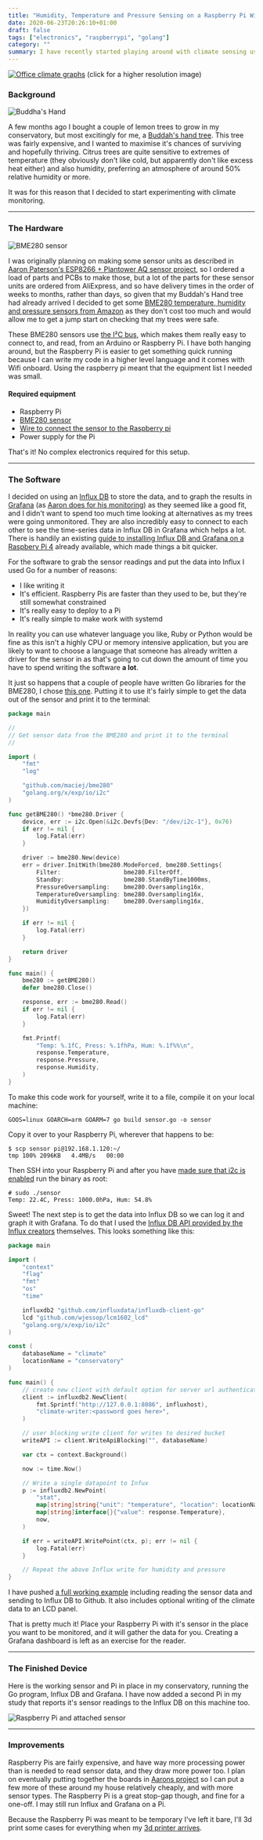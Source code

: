 ```yaml
---
title: "Humidity, Temperature and Pressure Sensing on a Raspberry Pi With Go"
date: 2020-06-23T20:26:10+01:00
draft: false
tags: ["electronics", "raspberrypi", "golang"]
category: ""
summary: I have recently started playing around with climate sensing using some relatively cheap sensors, some Raspberry Pis, and Go. In this post I will briefly touch on why I am doing this, the setup and systems I have working currently, and the improvements I plan to make.
---
```


[![Office climate graphs](/img/posts/climate.png#full)](/img/posts/climate.png) (click for a higher resolution image)

### Background

![Buddha's Hand](/img/posts/buddhas-hand.jpg#right)

A few months ago I bought a couple of lemon trees to grow in my conservatory, but most excitingly for me, a [Buddah's hand tree](https://en.wikipedia.org/wiki/Buddha%27s_hand). This tree was fairly expensive, and I wanted to maximise it's chances of surviving and hopefully thriving. Citrus trees are quite sensitive to extremes of temperature (they obviously don't like cold, but apparently don't like excess heat either) and also humidity, preferring an atmosphere of around 50% relative humidity or more.

It was for this reason that I decided to start experimenting with climate monitoring.

---

### The Hardware

![BME280 sensor](/img/posts/BME280.jpg#left)

I was originally planning on making some sensor units as described in [Aaron Paterson's ESP8266 + Plantower AQ sensor project](https://github.com/tenderlove/esp8266aq), so I ordered a load of parts and PCBs to make those, but a lot of the parts for these sensor units are ordered from AliExpress, and so have delivery times in the order of weeks to months, rather than days, so given that my Buddah's Hand tree had already arrived I decided to get some [BME280 temperature, humidity and pressure sensors from Amazon](https://www.amazon.co.uk/gp/product/B0799JRDKJ/ref=ppx_yo_dt_b_asin_title_o09_s00?ie=UTF8&psc=1) as they don't cost too much and would allow me to get a jump start on checking that my trees were safe.

These BME280 sensors use [the I²C bus](https://en.wikipedia.org/wiki/I%C2%B2C), which makes them really easy to connect to, and read, from an Arduino or Raspberry Pi. I have both hanging around, but the Raspberry Pi is easier to get something quick running because I can write my code in a higher level language and it comes with Wifi onboard. Using the raspberry pi meant that the equipment list I needed was small.

#### Required equipment

* Raspberry Pi
* [BME280 sensor](https://www.amazon.co.uk/gp/product/B0799JRDKJ/ref=ppx_yo_dt_b_asin_title_o09_s00?ie=UTF8&psc=1)
* [Wire to connect the sensor to the Raspberry pi](https://www.amazon.co.uk/Aukru-20cm-Female-Female-Jumpers-Raspberry/dp/B00OL6JZ3C/ref=pd_sbs_23_2/257-1678062-8665147?_encoding=UTF8&pd_rd_i=B00OL6JZ3C&pd_rd_r=2d8fad77-74b0-4e22-885d-482ee519390b&pd_rd_w=kq16h&pd_rd_wg=GYNJU&pf_rd_p=2773aa8e-42c5-4dbe-bda8-5cdf226aa078&pf_rd_r=PQ2X10H9H3VV3FCWCM1B&psc=1&refRID=PQ2X10H9H3VV3FCWCM1B)
* Power supply for the Pi

That's it! No complex electronics required for this setup.

---

### The Software

I decided on using an [Influx DB](https://www.influxdata.com/) to store the data, and to graph the results in [Grafana](https://grafana.com/) (as [Aaron does for his monitoring](https://github.com/tenderlove/esp8266aq)) as they seemed like a good fit, and I didn't want to spend too much time looking at alternatives as my trees were going unmonitored. They are also incredibly easy to connect to each other to see the time-series data in Influx DB in Grafana which helps a lot. There is handily an existing [guide to installing Influx DB and Grafana on a Raspbery Pi 4](https://simonhearne.com/2020/pi-influx-grafana/) already available, which made things a bit quicker.

For the software to grab the sensor readings and put the data into Influx I used Go for a number of reasons:

* I like writing it
* It's efficient. Raspberry Pis are faster than they used to be, but they're still somewhat constrained
* It's really easy to deploy to a Pi
* It's really simple to make work with systemd

In reality you can use whatever language you like, Ruby or Python would be fine as this isn't a highly CPU or memory intensive application, but you are likely to want to choose a language that someone has already written a driver for the sensor in as that's going to cut down the amount of time you have to spend writing the software **a lot**.

It just so happens that a couple of people have written Go libraries for the BME280, I chose [this one](https://github.com/maciej/bme280). Putting it to use it's fairly simple to get the data out of the sensor and print it to the terminal:

```go
package main

//
// Get sensor data from the BME280 and print it to the terminal
//

import (
	"fmt"
	"log"

	"github.com/maciej/bme280"
	"golang.org/x/exp/io/i2c"
)

func getBME280() *bme280.Driver {
	device, err := i2c.Open(&i2c.Devfs{Dev: "/dev/i2c-1"}, 0x76)
	if err != nil {
		log.Fatal(err)
	}

	driver := bme280.New(device)
	err = driver.InitWith(bme280.ModeForced, bme280.Settings{
		Filter:                  bme280.FilterOff,
		Standby:                 bme280.StandByTime1000ms,
		PressureOversampling:    bme280.Oversampling16x,
		TemperatureOversampling: bme280.Oversampling16x,
		HumidityOversampling:    bme280.Oversampling16x,
	})

	if err != nil {
		log.Fatal(err)
	}

	return driver
}

func main() {
	bme280 := getBME280()
	defer bme280.Close()

	response, err := bme280.Read()
	if err != nil {
		log.Fatal(err)
	}

	fmt.Printf(
		"Temp: %.1fC, Press: %.1fhPa, Hum: %.1f%%\n",
		response.Temperature,
		response.Pressure,
		response.Humidity,
	)
}
```

To make this code work for yourself, write it to a file, compile it on your local machine:

	GOOS=linux GOARCH=arm GOARM=7 go build sensor.go -o sensor

Copy it over to your Raspberry Pi, wherever that happens to be:

	$ scp sensor pi@192.168.1.120:~/
	tmp 100% 2096KB   4.4MB/s   00:00

Then SSH into your Raspberry Pi and after you have [made sure that i2c is enabled](https://learn.adafruit.com/adafruits-raspberry-pi-lesson-4-gpio-setup/configuring-i2c) run the binary as root:

	# sudo ./sensor
	Temp: 22.4C, Press: 1000.0hPa, Hum: 54.8%

Sweet! The next step is to get the data into Influx DB so we can log it and graph it with Grafana. To do that I used the [Influx DB API provided by the Influx creators](http://github.com/influxdata/influxdb-client-go) themselves. This looks something like this:

```go
package main

import (
	"context"
	"flag"
	"fmt"
	"os"
	"time"

	influxdb2 "github.com/influxdata/influxdb-client-go"
	lcd "github.com/wjessop/lcm1602_lcd"
	"golang.org/x/exp/io/i2c"
)

const (
	databaseName = "climate"
	locationName = "conservatory"
)

func main() {
	// create new client with default option for server url authenticate by token
	client := influxdb2.NewClient(
		fmt.Sprintf("http://127.0.0.1:8086", influxhost),
		"climate-writer:<password goes here>",
	)

	// user blocking write client for writes to desired bucket
	writeAPI := client.WriteApiBlocking("", databaseName)

	var ctx = context.Background()

	now := time.Now()

	// Write a single datapoint to Infux
	p := influxdb2.NewPoint(
		"stat",
		map[string]string{"unit": "temperature", "location": locationName},
		map[string]interface{}{"value": response.Temperature},
		now,
	)

	if err = writeAPI.WritePoint(ctx, p); err != nil {
		log.Fatal(err)
	}

	// Repeat the above Influx write for humidity and pressure
}
```

I have pushed [a full working example](https://github.com/wjessop/rpi_go_bme280_example) including reading the sensor data and sending to Influx DB to Github. It also includes optional writing of the climate data to an LCD panel.

That is pretty much it! Place your Raspberry Pi with it's sensor in the place you want to be monitored, and it will gather the data for you. Creating a Grafana dashboard is left as an exercise for the reader.

---

### The Finished Device

Here is the working sensor and Pi in place in my conservatory, running the Go program, Influx DB and Grafana. I have now added a second Pi in my study that reports it's sensor readings to the Influx DB on this machine too.

![Raspberry Pi and attached sensor](/img/posts/sensor-in-place.jpg#full)

---

### Improvements

Raspberry Pis are fairly expensive, and have way more processing power than is needed to read sensor data, and they draw more power too. I plan on eventually putting together the boards in [Aarons project](https://github.com/tenderlove/esp8266aq) so I can put a few more of these around my house relatively cheaply, and with more sensor types. The Raspberry Pi is a great stop-gap though, and fine for a one-off. I may still run Influx and Grafana on a Pi.

Because the Raspberry Pi was meant to be temporary I've left it bare, I'll 3d print some cases for everything when my [3d printer arrives](https://shop.prusa3d.com/en/3d-printers/180-original-prusa-i3-mk3s-kit.html).